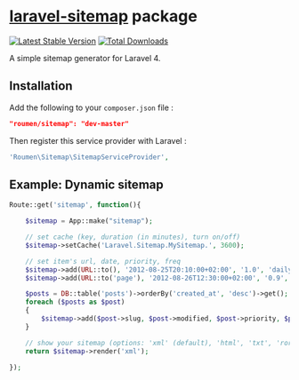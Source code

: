 # [laravel-sitemap](http://roumen.it/projects/laravel-sitemap) package

[![Latest Stable Version](https://poser.pugx.org/roumen/sitemap/version.png)](https://packagist.org/packages/roumen/sitemap) [![Total Downloads](https://poser.pugx.org/roumen/sitemap/d/total.png)](https://packagist.org/packages/roumen/sitemap)

A simple sitemap generator for Laravel 4.


## Installation

Add the following to your `composer.json` file :

```json
"roumen/sitemap": "dev-master"
```

Then register this service provider with Laravel :

```php
'Roumen\Sitemap\SitemapServiceProvider',
```

## Example: Dynamic sitemap

```php
Route::get('sitemap', function(){

    $sitemap = App::make("sitemap");

    // set cache (key, duration (in minutes), turn on/off)
    $sitemap->setCache('Laravel.Sitemap.MySitemap.', 3600);

    // set item's url, date, priority, freq
    $sitemap->add(URL::to(), '2012-08-25T20:10:00+02:00', '1.0', 'daily');
    $sitemap->add(URL::to('page'), '2012-08-26T12:30:00+02:00', '0.9', 'monthly');

    $posts = DB::table('posts')->orderBy('created_at', 'desc')->get();
    foreach ($posts as $post)
    {
        $sitemap->add($post->slug, $post->modified, $post->priority, $post->freq);
    }

    // show your sitemap (options: 'xml' (default), 'html', 'txt', 'ror-rss', 'ror-rdf')
    return $sitemap->render('xml');

});
```
